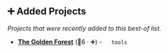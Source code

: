 ## ➕ Added Projects

_Projects that were recently added to this best-of list._

- <b><a href="https://www.lorien.cloud/">The Golden Forest</a></b> (🥉6 · ➕) -  <code><img src="https://raw.githubusercontent.com/lyz-code/best-of-digital-gardens/main/.icons/linux.png" style="display:inline;" width="13" height="13"></code> <code>tools</code>

